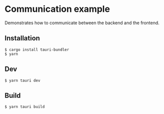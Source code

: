 # Communication example

Demonstrates how to communicate between the backend and the frontend.

## Installation

```
$ cargo install tauri-bundler
$ yarn
```

## Dev

```
$ yarn tauri dev
```

## Build

```
$ yarn tauri build
```
